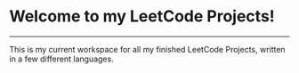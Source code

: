 <h1>Welcome to my LeetCode Projects!</h1>
<hr>
<p>This is my current workspace for all my finished LeetCode Projects, written in a few different languages.</p>
